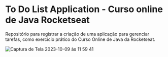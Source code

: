 # To Do List Application - Curso online de Java Rocketseat

Repositório para registrar a criação de uma aplicação para gerenciar tarefas, como exercício prático do Curso Online de Java da Rocketseat.

![Captura de Tela 2023-10-09 às 11 59 41](https://github.com/nataliadiotto/rocketseat/assets/99757196/3af2d5a2-1116-412e-a85b-f9b7c539c3b4)
